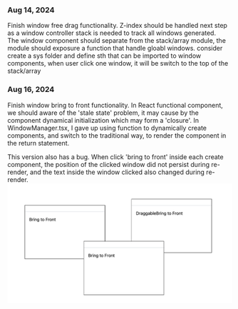 ### Aug 14, 2024

Finish window free drag functionality. Z-index should be handled next step as a window controller stack is needed to track all windows generated.  
The window component should separate from the stack/array module, the module should exposure a function that handle gloabl windows. consider create a sys folder and define sth that can be imported to window components, when user click one window, it will be switch to the top of the stack/array

### Aug 16, 2024

Finish window bring to front functionality. In React functional component, we should aware of the 'stale state' problem, it may cause by the component dynamical initialization which may form a 'closure'.
In WindowManager.tsx, I gave up using function to dynamically create components, and switch to the traditional way, to render the component in the return statement.

This version also has a bug. When click 'bring to front' inside each create component, the position of the clicked window did not persist during re-render, and the text inside the window clicked also changed during re-render.
![alt text](image.png)
